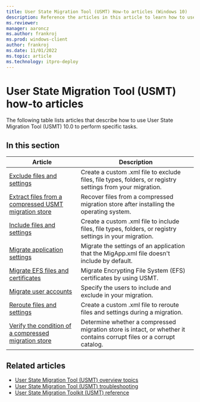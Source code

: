 ```yaml
---
title: User State Migration Tool (USMT) How-to articles (Windows 10)
description: Reference the articles in this article to learn how to use User State Migration Tool (USMT) 10.0 to perform specific tasks.
ms.reviewer: 
manager: aaroncz
ms.author: frankroj
ms.prod: windows-client
author: frankroj
ms.date: 11/01/2022
ms.topic: article
ms.technology: itpro-deploy
---
```


# User State Migration Tool (USMT) how-to articles

The following table lists articles that describe how to use User State Migration Tool (USMT) 10.0 to perform specific tasks.

## In this section

|Article |Description|
|------|-----------|
|[Exclude files and settings](usmt-exclude-files-and-settings.md)|Create a custom .xml file to exclude files, file types, folders, or registry settings from your migration.|
|[Extract files from a compressed USMT migration store](usmt-extract-files-from-a-compressed-migration-store.md)|Recover files from a compressed migration store after installing the operating system.|
|[Include files and settings](usmt-include-files-and-settings.md)|Create a custom .xml file to include files, file types, folders, or registry settings in your migration.|
|[Migrate application settings](migrate-application-settings.md)|Migrate the settings of an application that the MigApp.xml file doesn't include by default.|
|[Migrate EFS files and certificates](usmt-migrate-efs-files-and-certificates.md)|Migrate Encrypting File System (EFS) certificates by using USMT.|
|[Migrate user accounts](usmt-migrate-user-accounts.md)|Specify the users to include and exclude in your migration.|
|[Reroute files and settings](usmt-reroute-files-and-settings.md)|Create a custom .xml file to reroute files and settings during a migration.|
|[Verify the condition of a compressed migration store](verify-the-condition-of-a-compressed-migration-store.md)|Determine whether a compressed migration store is intact, or whether it contains corrupt files or a corrupt catalog.|

## Related articles

- [User State Migration Tool (USMT) overview topics](usmt-topics.md)
- [User State Migration Tool (USMT) troubleshooting](usmt-troubleshooting.md)
- [User State Migration Toolkit (USMT) reference](usmt-reference.md)
